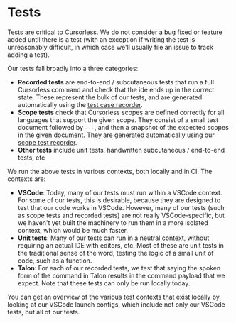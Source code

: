# Tests

Tests are critical to Cursorless. We do not consider a bug fixed or feature added until there is a test (with an exception if writing the test is unreasonably difficult, in which case we'll usually file an issue to track adding a test).

Our tests fall broadly into a three categories:

- **Recorded tests** are end-to-end / subcutaneous tests that run a full Cursorless command and check that the ide ends up in the correct state. These represent the bulk of our tests, and are generated automatically using the [test case recorder](./test-case-recorder.md).
- **Scope tests** check that Cursorless scopes are defined correctly for all languages that support the given scope. They consist of a small test document followed by `---`, and then a snapshot of the expected scopes in the given document. They are generated automatically using our [scope test recorder](./adding-a-new-scope.md#4-add-tests-for-the-given-scope).
- **Other tests** include unit tests, handwritten subcutaneous / end-to-end tests, etc

We run the above tests in various contexts, both locally and in CI. The contexts are:

- **VSCode**: Today, many of our tests must run within a VSCode context. For some of our tests, this is desirable, because they are designed to test that our code works in VSCode. However, many of our tests (such as scope tests and recorded tests) are not really VSCode-specific, but we haven't yet built the machinery to run them in a more isolated context, which would be much faster.
- **Unit tests**: Many of our tests can run in a neutral context, without requiring an actual IDE with editors, etc. Most of these are unit tests in the traditional sense of the word, testing the logic of a small unit of code, such as a function.
- **Talon**: For each of our recorded tests, we test that saying the spoken form of the command in Talon results in the command payload that we expect. Note that these tests can only be run locally today.

You can get an overview of the various test contexts that exist locally by looking at our VSCode launch configs, which include not only our VSCode tests, but all of our tests.
